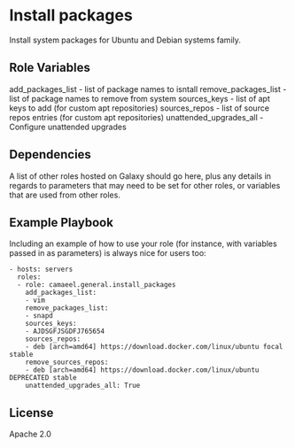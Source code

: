 Install packages
=========

Install system packages for Ubuntu and Debian systems family.


Role Variables
--------------

add_packages_list - list of package names to isntall
remove_packages_list - list of package names to remove from system
sources_keys - list of apt keys to add (for custom apt repositories)
sources_repos - list of source repos entries (for custom apt repositories)
unattended_upgrades_all - Configure unattended upgrades

Dependencies
------------

A list of other roles hosted on Galaxy should go here, plus any details in regards to parameters that may need to be set for other roles, or variables that are used from other roles.

Example Playbook
----------------

Including an example of how to use your role (for instance, with variables passed in as parameters) is always nice for users too:

    - hosts: servers
      roles:
      - role: camaeel.general.install_packages
        add_packages_list:
        - vim
        remove_packages_list:
        - snapd
        sources_keys:
        - AJDSGFJSGDFJ765654
        sources_repos:
        - deb [arch=amd64] https://download.docker.com/linux/ubuntu focal stable     
        remove_sources_repos:
        - deb [arch=amd64] https://download.docker.com/linux/ubuntu DEPRECATED stable    
        unattended_upgrades_all: True

License
-------

Apache 2.0

